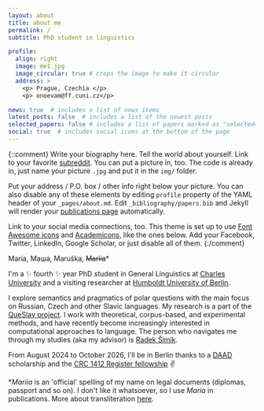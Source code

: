 ```yaml
---
layout: about
title: about me
permalink: /
subtitle: PhD student in linguistics

profile:
  align: right
  image: me1.jpg
  image_circular: true # crops the image to make it circular
  address: >
    <p> Prague, Czechia </p>
    <p> onoevam@ff.cuni.cz</p>

news: true  # includes a list of news items
latest_posts: false  # includes a list of the newest posts
selected_papers: false # includes a list of papers marked as "selected={true}"
social: true  # includes social icons at the bottom of the page
---
```

{::comment} 
Write your biography here. Tell the world about yourself. Link to your favorite [subreddit](http://reddit.com). You can put a picture in, too. The code is already in, just name your picture `.jpg` and put it in the `img/` folder.

Put your address / P.O. box / other info right below your picture. You can also disable any of these elements by editing `profile` property of the YAML header of your `_pages/about.md`. Edit `_bibliography/papers.bib` and Jekyll will render your [publications page](/al-folio/publications/) automatically.

Link to your social media connections, too. This theme is set up to use [Font Awesome icons](http://fortawesome.github.io/Font-Awesome/) and [Academicons](https://jpswalsh.github.io/academicons/), like the ones below. Add your Facebook, Twitter, LinkedIn, Google Scholar, or just disable all of them.
{:/comment} 

Maria, Маша, Maruška, ~~Mariia~~\*

I'm a :sparkles: fourth :sparkles: year PhD student in General Linguistics at <a href='https://ling.ff.cuni.cz/en/'>Charles University</a> and a visiting researcher at <a href='https://www.slawistik.hu-berlin.de/en/home'>Humboldt University of Berlin</a>. 

I explore semantics and pragmatics of polar questions with the main focus on Russian, Czech and other Slavic languages. My research is a part of the [QueSlav project](https://www.radeksimik.eu/minilab.html). I work with theoretical, corpus-based, and experimental methods, and have recently become increasingly interested in computational approaches to language. The person who navigates me through my studies (aka my advisor) is [Radek Šimík](https://www.radeksimik.eu/personalia.html).     

From August 2024 to October 2026, I'll be in Berlin thanks to a [DAAD](https://www.daad.de/en/) scholarship and the [CRC 1412 Register fellowship](https://sfb1412.hu-berlin.de/) :v:

\**Mariia* is an 'official' spelling of my name on legal documents (diplomas, passport and so on). I don't like it whatsoever, so I use *Maria* in publications. More about transliteration [here](https://en.wikipedia.org/wiki/Romanization_of_Russian#Transliteration_of_names_on_Russian_passports). 


